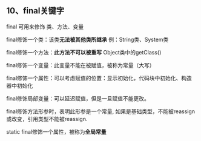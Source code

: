 ## 10、final关键字

final 可用来修饰 类、方法、变量

final修饰一个类：该类**无法被其他类所继承** 例：String类、System类

final修饰一个方法：**此方法不可以被重写** Object类中的getClass()

final修饰一个变量：此变量不能在被赋值，被称为常量（大写）

final修饰一个属性：可以考虑赋值的位置：显示初始化，代码块中初始化、构造器中初始化

final修饰局部变量：可以延迟赋值，但是一旦赋值不能更改。

final修饰方法形参时，表明此形参是一个常量, 如果是基础类型，不能被reassign 或改变，引用类型不能被reassign.

static final修饰一个属性，被称为**全局常量**